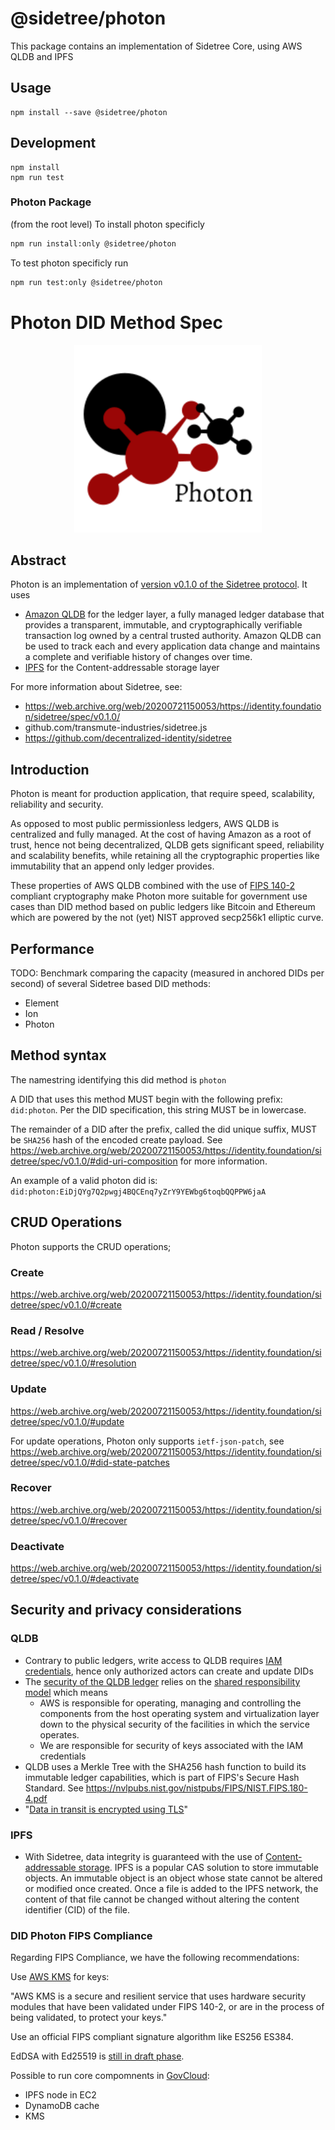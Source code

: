 # @sidetree/photon

This package contains an implementation of Sidetree Core, using AWS QLDB and IPFS

## Usage

```
npm install --save @sidetree/photon
```

## Development

```
npm install
npm run test
```

### Photon Package

(from the root level) To install photon specificly

```bash
npm run install:only @sidetree/photon
```

To test photon specificly run

```bash
npm run test:only @sidetree/photon
```

# Photon DID Method Spec

<p align="center">
  <img width="300" height="300" src="./photon-logo.png">
</p>

## Abstract

Photon is an implementation of [version v0.1.0 of the Sidetree protocol](https://web.archive.org/web/20200721150053/https://identity.foundation/sidetree/spec/v0.1.0/). It uses

- [Amazon QLDB](https://aws.amazon.com/qldb/) for the ledger layer, a fully managed ledger database that provides a transparent, immutable, and cryptographically verifiable transaction log ‎owned by a central trusted authority. Amazon QLDB can be used to track each and every application data change and maintains a complete and verifiable history of changes over time.
- [IPFS](https://ipfs.io/) for the Content-addressable storage layer

For more information about Sidetree, see:

- https://web.archive.org/web/20200721150053/https://identity.foundation/sidetree/spec/v0.1.0/
- github.com/transmute-industries/sidetree.js
- https://github.com/decentralized-identity/sidetree

## Introduction

Photon is meant for production application, that require speed, scalability, reliability and security.

As opposed to most public permissionless ledgers, AWS QLDB is centralized and fully managed. At the cost of having Amazon as a root of trust, hence not being decentralized, QLDB gets significant speed, reliability and scalability benefits, while retaining all the cryptographic properties like immutability that an append only ledger provides.

These properties of AWS QLDB combined with the use of [FIPS 140-2](https://en.wikipedia.org/wiki/FIPS_140-2) compliant cryptography make Photon more suitable for government use cases than DID method based on public ledgers like Bitcoin and Ethereum which are powered by the not (yet) NIST approved secp256k1 elliptic curve.

## Performance

TODO: Benchmark comparing the capacity (measured in anchored DIDs per second) of several Sidetree based DID methods:

- Element
- Ion
- Photon

## Method syntax

The namestring identifying this did method is `photon`

A DID that uses this method MUST begin with the following prefix: `did:photon`. Per the DID specification, this string MUST be in lowercase.

The remainder of a DID after the prefix, called the did unique suffix, MUST be `SHA256` hash of the encoded create payload. See https://web.archive.org/web/20200721150053/https://identity.foundation/sidetree/spec/v0.1.0/#did-uri-composition for more information.

An example of a valid photon did is: `did:photon:EiDjQYg7Q2pwgj4BQCEnq7yZrY9YEWbg6toqbQQPPW6jaA`

## CRUD Operations

Photon supports the CRUD operations;

### Create

https://web.archive.org/web/20200721150053/https://identity.foundation/sidetree/spec/v0.1.0/#create

### Read / Resolve

https://web.archive.org/web/20200721150053/https://identity.foundation/sidetree/spec/v0.1.0/#resolution

### Update

https://web.archive.org/web/20200721150053/https://identity.foundation/sidetree/spec/v0.1.0/#update

For update operations, Photon only supports `ietf-json-patch`, see https://web.archive.org/web/20200721150053/https://identity.foundation/sidetree/spec/v0.1.0/#did-state-patches

### Recover

https://web.archive.org/web/20200721150053/https://identity.foundation/sidetree/spec/v0.1.0/#recover

### Deactivate

https://web.archive.org/web/20200721150053/https://identity.foundation/sidetree/spec/v0.1.0/#deactivate

## Security and privacy considerations

### QLDB

- Contrary to public ledgers, write access to QLDB requires [IAM credentials](https://aws.amazon.com/iam/), hence only authorized actors can create and update DIDs
- The [security of the QLDB ledger](https://docs.aws.amazon.com/qldb/latest/developerguide/security.html) relies on the [shared responsibility model](https://aws.amazon.com/compliance/shared-responsibility-model/) which means
  - AWS is responsible for operating, managing and controlling the components from the host operating system and virtualization layer down to the physical security of the facilities in which the service operates.
  - We are responsible for security of keys associated with the IAM credentials
- QLDB uses a Merkle Tree with the SHA256 hash function to build its immutable ledger capabilities, which is part of FIPS's Secure Hash Standard. See https://nvlpubs.nist.gov/nistpubs/FIPS/NIST.FIPS.180-4.pdf
- "[Data in transit is encrypted using TLS](https://docs.aws.amazon.com/qldb/latest/developerguide/data-protection.html)"

### IPFS

- With Sidetree, data integrity is guaranteed with the use of [Content-addressable storage](https://docs.ipfs.io/concepts/content-addressing/#identifier-formats). IPFS is a popular CAS solution to store immutable objects. An immutable object is an object whose state cannot be altered or modified once created. Once a file is added to the IPFS network, the content of that file cannot be changed without altering the content identifier (CID) of the file.

### DID Photon FIPS Compliance

Regarding FIPS Compliance, we have the following recommendations:

Use [AWS KMS](https://aws.amazon.com/kms/) for keys:

"AWS KMS is a secure and resilient service that uses hardware security modules that have been validated under FIPS 140-2, or are in the process of being validated, to protect your keys."

Use an official FIPS compliant signature algorithm like ES256 ES384.

EdDSA with Ed25519 is [still in draft phase](https://nvlpubs.nist.gov/nistpubs/FIPS/NIST.FIPS.186-5-draft.pdf).

Possible to run core compomnents in [GovCloud](https://aws.amazon.com/govcloud-us):

- IPFS node in EC2
- DynamoDB cache
- KMS
